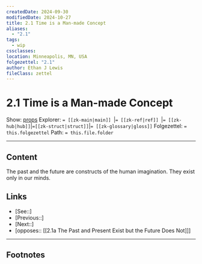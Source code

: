 ```yaml
---
createdDate: 2024-09-30
modifiedDate: 2024-10-27
title: 2.1 Time is a Man-made Concept
aliases:
  - "2.1"
tags:
  - wip
cssclasses: 
location: Minneapolis, MN, USA
folgezettel: "2.1"
author: Ethan J Lewis
fileClass: zettel
---
```


# 2.1 Time is a Man-made Concept

Show: [props](obsidian://adv-uri?vault=ejl-zk&commandid=properties%3Aopen-local)
Explorer: `= [[zk-main|main]] `|`= [[zk-ref|ref]] `|`= [[zk-hub|hub]]`|`=[[zk-struct|struct]]`|`= [[zk-glossary|gloss]]`
Folgezettel: `= this.folgezettel` 
Path: `= this.file.folder`
- - -

## Content

The past and the future are constructs of the human imagination. They exist only in our minds.

## Links

- [See::]
- [Previous::]
- [Next::]
- [opposes:: [[2.1a The Past and Present Exist but the Future Does Not]]]
- - -

## Footnotes